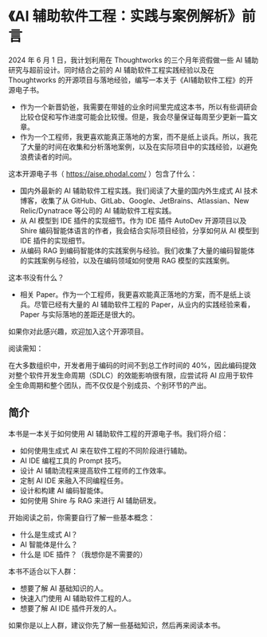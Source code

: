 # 《AI 辅助软件工程：实践与案例解析》前言

2024 年 6 月 1 日，我计划利用在 Thoughtworks 的三个月年资假做一些 AI 辅助研究与超前设计。同时结合之前的
AI 辅助软件工程实践经验以及在 Thoughtworks 的开源项目与落地经验，编写一本关于《AI辅助软件工程》的开源电子书。

- 作为一个新晋奶爸，我需要在带娃的业余时间里完成这本书，所以有些调研会比较仓促和写作进度可能会比较慢。但是，我会尽量保证每周至少更新一篇文章。
- 作为一个工程师，我更喜欢能真正落地的方案，而不是纸上谈兵。所以，我花了大量的时间在收集和分析落地案例，以及在实际项目中的实践经验，以避免浪费读者的时间。

这本开源电子书（ https://aise.phodal.com/ ）包含了什么：

- 国内外最新的 AI 辅助软件工程实践。我们阅读了大量的国内外生成式 AI 技术博客，收集了从
  GitHub、GitLab、Google、JetBrains、Atlassian、New Relic/Dynatrace 等公司的 AI 辅助软件工程实践。
- 从 AI 模型到 IDE 插件的实现细节。作为 IDE 插件 AutoDev 开源项目以及 Shire 编码智能体语言的作者，我会结合实际项目经验，分享如何从
  AI 模型到 IDE 插件的实现细节。
- 从编码 RAG 到编码智能体的实践案例与经验。我们收集了大量的编码智能体的实践案例与经验，以及在编码领域如何使用 RAG 模型的实践案例。

这本书没有什么？

- 相关 Paper。作为一个工程师，我更喜欢能真正落地的方案，而不是纸上谈兵。尽管已经有大量的 AI 辅助软件工程的
  Paper，从业内的实践经验来看，Paper 与实际落地的差距还是很大的。

如果你对此感兴趣，欢迎加入这个开源项目。

阅读需知：

在大多数组织中，开发者用于编码的时间不到总工作时间的 40%，因此编码提效对整个软件开发生命周期（SDLC）的效能影响很有限，应尝试将
AI 应用于软件 全生命周期和整个团队，而不仅仅是个别成员、个别环节的产出。

## 简介

本书是一本关于如何使用 AI 辅助软件工程的开源电子书。我们将介绍：

- 如何使用生成式 AI 来在软件工程的不同阶段进行辅助。
- AI IDE 编程工具的 Prompt 技巧。
- 设计 AI 辅助流程来提高软件工程师的工作效率。
- 定制 AI IDE 来融入不同编程任务。
- 设计和构建 AI 编码智能体。
- 如何使用 Shire 与 RAG 来进行 AI 辅助研发。

开始阅读之前，你需要自行了解一些基本概念：

- 什么是生成式 AI？
- AI 智能体是什么？
- 什么是 IDE 插件？（我想你是不需要的）

本书不适合以下人群：

- 想要了解 AI 基础知识的人。
- 快速入门使用 AI 辅助软件工程的人。
- 想要了解 AI IDE 插件开发的人。

如果你是以上人群，建议你先了解一些基础知识，然后再来阅读本书。
